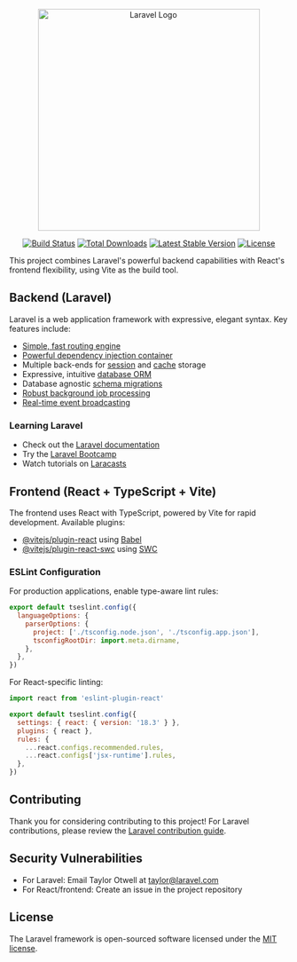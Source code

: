 <p align="center">
<a href="https://laravel.com" target="_blank"><img src="https://raw.githubusercontent.com/laravel/art/master/logo-lockup/5%20SVG/2%20CMYK/1%20Full%20Color/laravel-logolockup-cmyk-red.svg" width="400" alt="Laravel Logo"></a>
</p>

<p align="center">
<a href="https://github.com/laravel/framework/actions"><img src="https://github.com/laravel/framework/workflows/tests/badge.svg" alt="Build Status"></a>
<a href="https://packagist.org/packages/laravel/framework"><img src="https://img.shields.io/packagist/dt/laravel/framework" alt="Total Downloads"></a>
<a href="https://packagist.org/packages/laravel/framework"><img src="https://img.shields.io/packagist/v/laravel/framework" alt="Latest Stable Version"></a>
<a href="https://packagist.org/packages/laravel/framework"><img src="https://img.shields.io/packagist/l/laravel/framework" alt="License"></a>
</p>

This project combines Laravel's powerful backend capabilities with React's frontend flexibility, using Vite as the build tool.

## Backend (Laravel)

Laravel is a web application framework with expressive, elegant syntax. Key features include:

- [Simple, fast routing engine](https://laravel.com/docs/routing)
- [Powerful dependency injection container](https://laravel.com/docs/container)
- Multiple back-ends for [session](https://laravel.com/docs/session) and [cache](https://laravel.com/docs/cache) storage
- Expressive, intuitive [database ORM](https://laravel.com/docs/eloquent)
- Database agnostic [schema migrations](https://laravel.com/docs/migrations)
- [Robust background job processing](https://laravel.com/docs/queues)
- [Real-time event broadcasting](https://laravel.com/docs/broadcasting)

### Learning Laravel

- Check out the [Laravel documentation](https://laravel.com/docs)
- Try the [Laravel Bootcamp](https://bootcamp.laravel.com)
- Watch tutorials on [Laracasts](https://laracasts.com)

## Frontend (React + TypeScript + Vite)

The frontend uses React with TypeScript, powered by Vite for rapid development. Available plugins:

- [@vitejs/plugin-react](https://github.com/vitejs/vite-plugin-react/blob/main/packages/plugin-react/README.md) using [Babel](https://babeljs.io/)
- [@vitejs/plugin-react-swc](https://github.com/vitejs/vite-plugin-react-swc) using [SWC](https://swc.rs/)

### ESLint Configuration

For production applications, enable type-aware lint rules:

```js
export default tseslint.config({
  languageOptions: {
    parserOptions: {
      project: ['./tsconfig.node.json', './tsconfig.app.json'],
      tsconfigRootDir: import.meta.dirname,
    },
  },
})
```

For React-specific linting:

```js
import react from 'eslint-plugin-react'

export default tseslint.config({
  settings: { react: { version: '18.3' } },
  plugins: { react },
  rules: {
    ...react.configs.recommended.rules,
    ...react.configs['jsx-runtime'].rules,
  },
})
```

## Contributing

Thank you for considering contributing to this project! For Laravel contributions, please review the [Laravel contribution guide](https://laravel.com/docs/contributions).

## Security Vulnerabilities

- For Laravel: Email Taylor Otwell at [taylor@laravel.com](mailto:taylor@laravel.com)
- For React/frontend: Create an issue in the project repository

## License

The Laravel framework is open-sourced software licensed under the [MIT license](https://opensource.org/licenses/MIT).
